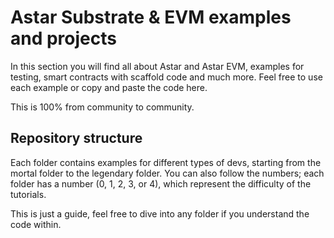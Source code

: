 # Astar Substrate & EVM examples and projects

In this section you will find all about Astar and Astar EVM, examples for testing, smart contracts with scaffold code and much more. Feel free to use each example or copy and paste the code here.

This is 100% from community to community.

## Repository structure

Each folder contains examples for different types of devs, starting from the mortal folder to the legendary folder. You can also follow the numbers; each folder has a number (0, 1, 2, 3, or 4), which represent the difficulty of the tutorials.

This is just a guide, feel free to dive into any folder if you understand the code within.